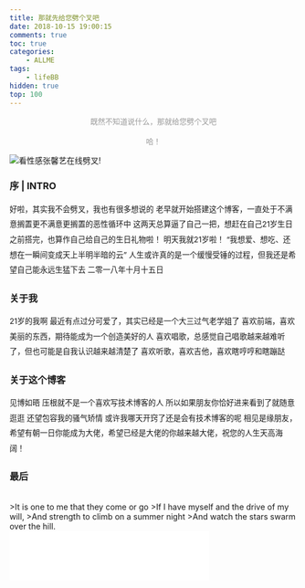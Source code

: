 ```yaml
---
title: 那就先给您劈个叉吧
date: 2018-10-15 19:00:15
comments: true
toc: true
categories:  
    - ALLME
tags: 
    - lifeBB
hidden: true
top: 100
---
```



<center>
    <font size=2 color=#999>既然不知道说什么，那就给您劈个叉吧<br/><br/>哈！</font>
</center>


![看性感张馨艺在线劈叉!](/picha.png)

<!-- more -->


### 序 | INTRO

<p style="line-height:2em; font-size: 0.95em">
好啦，其实我不会劈叉，我也有很多想说的
老早就开始搭建这个博客，一直处于不满意搁置更不满意更搁置的恶性循环中
这两天总算逼了自己一把，想赶在自己21岁生日之前搭完，也算作自己给自己的生日礼物啦！
明天我就21岁啦！
“我想爱、想吃、还想在一瞬间变成天上半明半暗的云”
人生或许真的是一个缓慢受锤的过程，但我还是希望自己能永远生猛下去
二零一八年十月十五日
</p>



### 关于我

<p style="line-height:2em; font-size: 0.95em">
21岁的我啊
最近有点过分可爱了，其实已经是一个大三过气老学姐了
喜欢前端，喜欢美丽的东西，期待能成为一个创造美好的人
喜欢唱歌，总感觉自己唱歌越来越难听了，但也可能是自我认识越来越清楚了
喜欢听歌，喜欢吉他，喜欢瞎哼哼和瞎蹦跶
</p>



### 关于这个博客

<p style="line-height:2em; font-size: 0.95em">
见博如晤
压根就不是一个喜欢写技术博客的人
所以如果朋友你恰好进来看到了就随意逛逛
还望包容我的骚气矫情
或许我哪天开窍了还是会有技术博客的呢
相见是缘朋友，希望有朝一日你能成为大佬，希望已经是大佬的你越来越大佬，祝您的人生天高海阔！
</p>

### 最后
<br/>
>It is one to me that they come or go
>If I have myself and the drive of my will,
>And strength to climb on a summer night 
>And watch the stars swarm over the hill.

<div style="width: 350px">
<iframe frameborder="no" border="0" marginwidth="0" marginheight="0" width=100% height=86 src="//music.163.com/outchain/player?type=2&id=1598127&auto=1&height=66"></iframe>
</div>